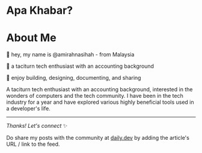 # Apa Khabar?

# About Me

🙌 hey, my name is @amirahnasihah - from Malaysia

🤔 a taciturn tech enthusiast with an accounting background

💞 enjoy building, designing, documenting, and sharing

A taciturn tech enthusiast with an accounting background, interested in the wonders of computers and the tech community. I have been in the tech industry for a year and have explored various highly beneficial tools used in a developer's life.

---

*Thanks! Let's connect* ✨

Do share my posts with the community at [daily.dev](https://app.daily.dev/) by adding the article's URL / link to the feed.